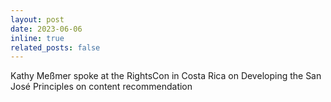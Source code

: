 ```yaml
---
layout: post
date: 2023-06-06
inline: true
related_posts: false
---
```


Kathy Meßmer spoke at the RightsCon in Costa Rica on Developing the San José Principles on content recommendation